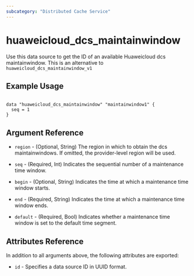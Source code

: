 ```yaml
---
subcategory: "Distributed Cache Service"
---
```


# huaweicloud\_dcs\_maintainwindow

Use this data source to get the ID of an available Huaweicloud dcs maintainwindow.
This is an alternative to `huaweicloud_dcs_maintainwindow_v1`

## Example Usage

```hcl

data "huaweicloud_dcs_maintainwindow" "maintainwindow1" {
  seq = 1
}

```

## Argument Reference

* `region` - (Optional, String) The region in which to obtain the dcs maintainwindows. If omitted, the provider-level region will be used.

* `seq` - (Required, Int) Indicates the sequential number of a maintenance time window.

* `begin` - (Optional, String) Indicates the time at which a maintenance time window starts.

* `end` - (Required, String) Indicates the time at which a maintenance time window ends.

* `default` - (Required, Bool) Indicates whether a maintenance time window is set to the default time segment.

## Attributes Reference

In addition to all arguments above, the following attributes are exported:

* `id` - Specifies a data source ID in UUID format.

